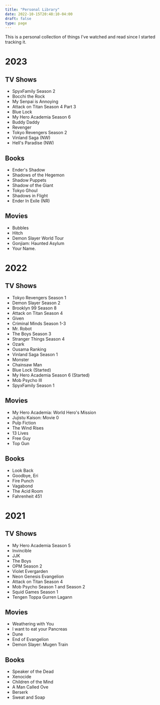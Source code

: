 ```yaml
---
title: "Personal Library"
date: 2022-10-15T20:48:10-04:00
draft: false
type: page
---
```


This is a personal collection of things I've watched and read since I started tracking it.

# 2023
## TV Shows
- SpyxFamily Season 2
- Bocchi the Rock
- My Senpai is Annoying
- Attack on Titan Season 4 Part 3
- Blue Lock
- My Hero Academia Season 6
- Buddy Daddy
- Revenger
- Tokyo Revengers Season 2
- Vinland Saga (NW)
- Hell's Paradise (NW)
## Books
- Ender's Shadow
- Shadows of the Hegemon
- Shadow Puppets
- Shadow of the Giant
- Tokyo Ghoul
- Shadows in Flight
- Ender In Exile (NR)
## Movies
- Bubbles
- Hitch
- Demon Slayer World Tour
- Gonjiam: Haunted Asylum
- Your Name.

# 2022
## TV Shows
- Tokyo Revengers Season 1
- Demon Slayer Season 2
- Brooklyn 99 Season 8
- Attack on Titan Season 4
- Given
- Criminal Minds Season 1-3
- Mr. Robot
- The Boys Season 3
- Stranger Things Season 4
- Ozark
- Ousama Ranking
- Vinland Saga Season 1 
- Monster
- Chainsaw Man
- Blue Lock (Started)
- My Hero Academia Season 6 (Started)
- Mob Psycho III
- SpyxFamily Season 1

## Movies
- My Hero Academia: World Hero's Mission
- Jujistu Kaison: Movie 0
- Pulp Fiction
- The Wind Rises
- 13 Lives
- Free Guy
- Top Gun

## Books
- Look Back
- Goodbye, Eri
- Fire Punch
- Vagabond
- The Acid Room
- Fahrenheit 451

# 2021
## TV Shows
- My Hero Academia Season 5
- Invincible
- JJK
- The Boys
- OPM Season 2
- Violet Evergarden
- Neon Genesis Evangelion
- Attack on Titan Season 4
- Mob Psycho Season 1 and Season 2
- Squid Games Season 1
- Tengen Toppa Gurren Lagann

## Movies
- Weathering with You
- I want to eat your Pancreas
- Dune
- End of Evangelion
- Demon Slayer: Mugen Train

## Books
- Speaker of the Dead
- Xenocide
- Children of the Mind
- A Man Called Ove
- Berserk 
- Sweat and Soap 

